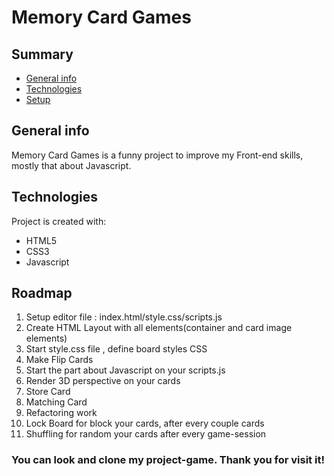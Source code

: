 # Memory Card Games

## Summary
* [General info](#general-info)
* [Technologies](#technologies)
* [Setup](#setup)

## General info
Memory Card Games is a funny project to improve my Front-end skills, mostly that about Javascript.
	
## Technologies
Project is created with:
* HTML5
* CSS3
* Javascript
	

## Roadmap

1. Setup editor file : index.html/style.css/scripts.js
2. Create HTML Layout with all elements(container and card image elements)
3. Start style.css file , define board styles CSS
4. Make Flip Cards 
5. Start the part about Javascript on your scripts.js
6. Render 3D perspective on your cards
7. Store Card 
8. Matching Card
9. Refactoring work
10. Lock Board for block your cards, after every couple cards
11. Shuffling for random your cards after every game-session



### You can look and clone my project-game. Thank you for visit it!

